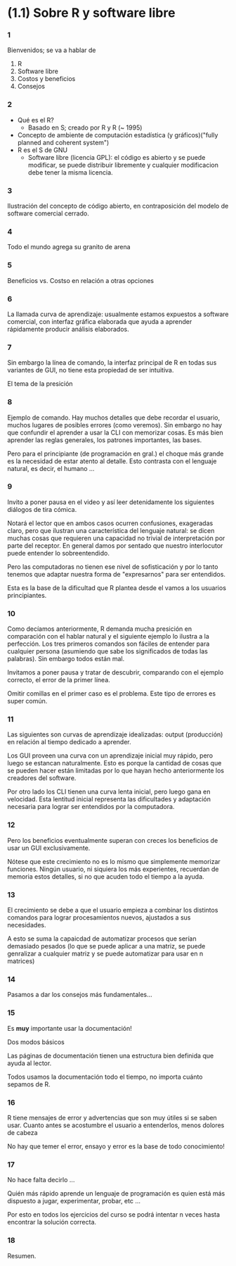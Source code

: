 (1.1) Sobre R y software libre
==============================

### 1
Bienvenidos; se va a hablar de
1. R
2. Software libre
3. Costos y beneficios
4. Consejos

### 2
* Qué es el R?
  - Basado en S; creado por R y R (~ 1995)
* Concepto de ambiente de computación estadística (y gráficos)("fully planned and coherent system")
* R es el S de GNU
  - Software libre (licencia GPL): el código es abierto y se puede modificar, se puede distribuir libremente y cualquier modificacion debe tener la misma licencia.

### 3
Ilustración del concepto de código abierto, en contraposición del modelo de software comercial cerrado.

### 4
Todo el mundo agrega su granito de arena

### 5
Beneficios vs. Costso en relación a otras opciones

### 6
La llamada curva de aprendizaje: usualmente estamos expuestos a software comercial, con interfaz gráfica elaborada que ayuda a aprender rápidamente producir análisis elaborados.

### 7
Sin embargo la línea de comando, la interfaz principal de R en todas sus variantes de GUI, no tiene esta propiedad de ser intuitiva.

El tema de la presición

### 8
Ejemplo de comando. Hay muchos detalles que debe recordar el usuario, muchos lugares de posibles errores (como veremos). Sin embargo no hay que confundir el aprender a usar la CLI con memorizar cosas. Es más bien aprender las reglas generales, los patrones importantes, las bases.

Pero para el principiante (de programación en gral.) el choque más grande es la necesidad de estar atento al detalle. Esto contrasta con el lenguaje natural, es decir, el humano ...

### 9
Invito a poner pausa en el video y así leer detenidamente los siguientes diálogos de tira cómica.

Notará el lector que en ambos casos ocurren confusiones, exageradas claro, pero que ilustran una característica del lenguaje natural: se dicen muchas cosas que requieren una capacidad no trivial de interpretación por parte del receptor. En general damos por sentado que nuestro interlocutor puede entender lo sobreentendido.

Pero las computadoras no tienen ese nivel de sofisticación y por lo tanto tenemos que adaptar nuestra forma de "expresarnos" para ser entendidos.

Esta es la base de la dificultad que R plantea desde el vamos a los usuarios principiantes.

### 10
Como decíamos anteriormente, R demanda mucha presición en comparación con el hablar natural y el siguiente ejemplo lo ilustra a la perfección. Los tres primeros comandos son fáciles de entender para cualquier persona (asumiendo que sabe los significados de todas las palabras). Sin embargo todos están mal.

Invitamos a poner pausa y tratar de descubrir, comparando con el ejemplo correcto, el error de la primer línea.

Omitir comillas en el primer caso es el problema. Este tipo de errores es super común.

### 11
Las siguientes son curvas de aprendizaje idealizadas: output (producción) en relación al tiempo dedicado a aprender.

Los GUI proveen una curva con un aprendizaje inicial muy rápido, pero luego se estancan naturalmente. Esto es porque la cantidad de cosas que se pueden hacer están limitadas por lo que hayan hecho anteriormente los creadores del software.

Por otro lado los CLI tienen una curva lenta inicial, pero luego gana en velocidad. Esta lentitud inicial representa las dificultades y adaptación necesaria para lograr ser entendidos por la computadora.

### 12
Pero los beneficios eventualmente superan con creces los beneficios de usar un GUI exclusivamente.

Nótese que este crecimiento no es lo mismo que simplemente memorizar funciones. Ningún usuario, ni siquiera los más experientes, recuerdan de memoria estos detalles, si no que acuden todo el tiempo a la ayuda.

### 13

El crecimiento se debe a que el usuario empieza a combinar los distintos comandos para lograr procesamientos nuevos, ajustados a sus necesidades.

A esto se suma la capaicdad de automatizar procesos que serían demasiado pesados (lo que se puede aplicar a una matriz, se puede genralizar a cualquier matriz y se puede automatizar para usar en n matrices)

### 14
Pasamos a dar los consejos más fundamentales...

### 15
Es **muy** importante usar la documentación!

Dos modos básicos

Las páginas de documentación tienen una estructura bien definida que ayuda al lector.

Todos usamos la documentación todo el tiempo, no importa cuánto sepamos de R.

### 16
R tiene mensajes de error y advertencias que son muy útiles si se saben usar. Cuanto antes se acostumbre el usuario a entenderlos, menos dolores de cabeza

No hay que temer el error, ensayo y error es la base de todo conocimiento!

### 17
No hace falta decirlo ...

Quién más rápido aprende un lenguaje de programación es quien está más dispuesto a jugar, experimentar, probar, etc ...

Por esto en todos los ejercicios del curso se podrá intentar n veces hasta encontrar la solución correcta.

### 18
Resumen.










